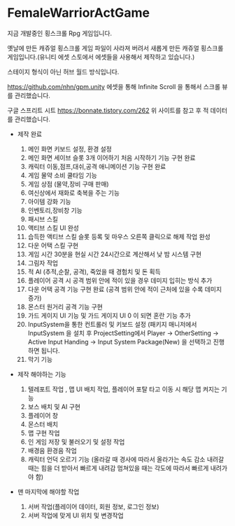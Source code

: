# FemaleWarriorActGame

지금 개발중인 횡스크롤 Rpg 게임입니다.


옛날에 만든 캐쥬얼 횡스크롤 게임 파일이 사라져 버려서 새롭게 만든 캐쥬얼 횡스크롤 게임입니다.(유니티 에셋 스토에서 에셋들을 사용해서 제작하고 있습니다.)

스테이지 형식이 아닌 허브 월드 방식입니다.

https://github.com/nhn/gpm.unity 에셋을 통해 Infinite Scroll 을 통해서 스크롤 뷰를 관리했습니다.

구글 스프리트 시트 https://bonnate.tistory.com/262 위 사이트를 참고 후 적 데이터를 관리했습니다.

- 제작 완료
  1. 메인 화면 키보드 설정, 환경 설정
  2. 메인 화면 세이브 슬롯 3개 이어하기 처음 시작하기 기능 구현 완료
  3. 캐릭터 이동,점프,대쉬,공격 애니메이션 기능 구현 완료
  4. 게임 물약 소비 쿨타임 기능
  5. 게임 상점 (물약,장비 구매 판매)
  6. 여신상에서 재화로 축복을 주는 기능
  7. 아이템 강화 기능
  8. 인벤토리,장비창 기능
  9. 패시브 스킬
  10. 액티브 스킬 UI 완성
  11. 습득한 액티브 스킬 슬롯 등록 및 마우스 오른쪽 클릭으로 해제 작업 완성
  12. 다운 어택 스킬 구현
  13. 게임 시간 30분을 현실 시간 24시간으로 계산해서 낮 밤 시스템 구현
  14. 그림자 작업
  15. 적 AI (추적,순찰, 공격), 죽었을 때 경험치 및 돈 획득
  16. 플레이어 공격 시 공격 범위 안에 적이 있을 경우 데미지 입히는 방식 추가
  17. 다운 어택 공격 기능 구현 완료 (공격 범위 안에 적이 근처에 있을 수록 데미지 증가)
  18. 몬스터 원거리 공격 기능 구현
  19. 가드 게이지 UI 기능 및 가드 게이지 UI 0 이 되면 혼란 기능 추가
  20. InputSystem을 통한 컨트롤러 및 키보드 설정 (패키지 매니저에서 InputSystem 을 설치 후 ProjectSetting에서 Player -> OtherSetting -> Active Input Handing -> Input System Package(New) 을 선택하고 진행하면 됩니다.
  21. 막기 기능
 
- 제작 해야하는 기능
  1. 텔레포트 작업 , 맵 UI 배치 작업, 플레이어 포탈 타고 이동 시 해당 맵 켜지는 기능
  2. 보스 배치 및 AI 구현
  3. 플레이어 창
  4. 몬스터 배치
  5. 맵 구현 작업
  6. 인 게임 저장 및 불러오기 및 설정 작업
  7. 배경음 환경음 작업
  8. 캐릭터 언덕 오르기 기능 (올라갈 때 경사에 따라서 올라가는 속도 감소 내려갈 때는 힘을 더 받아서 빠르게 내려감 멈쳐있을 때는 각도에 따라서 빠르게 내려가야 함)


- 맨 마지막에 해야할 작업
  1. 서버 작업(플레이어 데이터, 회원 정보, 로그인 정보)
  2. 서버 작업에 맞게 UI 위치 및 변경작업 
